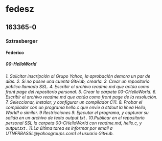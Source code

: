 <h1>fedesz</h1>
<h2>163365-0</h2>
<h3>Sztrasberger</h3>
<h4>Federico</h4>
<h5>00-HelloWorld</h5>
<h6>1. Solicitar inscripción al Grupo Yahoo, la aprobación demora un par de días.
2. Si no posee una cuenta GitHub, crearla.
3. Crear un repositorio público llamado SSL.
4. Escribir el archivo readme.md que actúa como front page del repositorio
personal.
5. Crear la carpeta 00-CHelloWorld.
6. Escribir el archivo readme.md que actúa como front page de la resolución.
7. Seleccionar, instalar, y configurar un compilador C11.
8. Probar el compilador con un programa hello.c que envíe a stdout la línea
Hello, World! o similar.
9
Restricciones
9. Ejecutar el programa, y capturar su salida en un archivo de texto output.txt .
10.Publicar en el repositorio personal SSL la carpeta 00-CHelloWorld con
readme.md, hello.c, y output.txt .
11.La última tarea es informar por email a UTNFRBASSL@yahoogroups.com1
el usuario GitHub.</h6>

